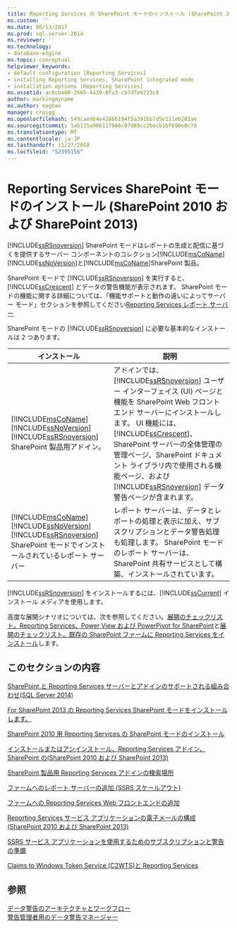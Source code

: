 ```yaml
---
title: Reporting Services の SharePoint モードのインストール (SharePoint 2010 および SharePoint 2013) |Microsoft Docs
ms.custom: ''
ms.date: 06/13/2017
ms.prod: sql-server-2014
ms.reviewer: ''
ms.technology:
- database-engine
ms.topic: conceptual
helpviewer_keywords:
- default configuration [Reporting Services]
- installing Reporting Services, SharePoint integrated mode
- installation options [Reporting Services]
ms.assetid: ac6cba68-2665-4a39-8fa3-cb7d7e6723c0
author: markingmyname
ms.author: maghan
manager: craigg
ms.openlocfilehash: 549cae9b4e42866194f5a391bb7d5e111eb202ae
ms.sourcegitcommit: 1ab115a906117966c07d89cc2becb1bf690e8c78
ms.translationtype: MT
ms.contentlocale: ja-JP
ms.lasthandoff: 11/27/2018
ms.locfileid: "52395156"
---
```

# <a name="reporting-services-sharepoint-mode-installation-sharepoint-2010-and-sharepoint-2013"></a>Reporting Services SharePoint モードのインストール (SharePoint 2010 および SharePoint 2013)
  [!INCLUDE[ssRSnoversion](../../includes/ssrsnoversion-md.md)] SharePoint モードはレポートの生成と配信に基づくを提供するサーバー コンポーネントのコレクション[!INCLUDE[msCoName](../../includes/msconame-md.md)][!INCLUDE[ssNoVersion](../../includes/ssnoversion-md.md)]と[!INCLUDE[msCoName](../../includes/msconame-md.md)]SharePoint 製品。  
  
 SharePoint モードで [!INCLUDE[ssRSnoversion](../../includes/ssrsnoversion-md.md)] を実行すると、[!INCLUDE[ssCrescent](../../includes/sscrescent-md.md)] とデータの警告機能が表示されます。 SharePoint モードの機能に関する詳細については、「機能サポートと動作の違いによってサーバー モード」セクションを参照してください[Reporting Services レポート サーバー](../reporting-services-report-server.md)  
  
 SharePoint モードの [!INCLUDE[ssRSnoversion](../../includes/ssrsnoversion-md.md)] に必要な基本的なインストールは 2 つあります。  
  
|インストール|説明|  
|------------------|-----------------|  
|[!INCLUDE[msCoName](../../includes/msconame-md.md)] [!INCLUDE[ssNoVersion](../../includes/ssnoversion-md.md)] [!INCLUDE[ssRSnoversion](../../includes/ssrsnoversion-md.md)] SharePoint 製品用アドイン。|アドインでは、 [!INCLUDE[ssRSnoversion](../../includes/ssrsnoversion-md.md)] ユーザー インターフェイス (UI) ページと機能を SharePoint Web フロントエンド サーバーにインストールします。 UI 機能には、 [!INCLUDE[ssCrescent](../../includes/sscrescent-md.md)]、SharePoint サーバーの全体管理の管理ページ、SharePoint ドキュメント ライブラリ内で使用される機能ページ、および [!INCLUDE[ssRSnoversion](../../includes/ssrsnoversion-md.md)] データ警告ページが含まれます。|  
|[!INCLUDE[msCoName](../../includes/msconame-md.md)] [!INCLUDE[ssNoVersion](../../includes/ssnoversion-md.md)] [!INCLUDE[ssRSnoversion](../../includes/ssrsnoversion-md.md)] SharePoint モードでインストールされているレポート サーバー|レポート サーバーは、データとレポートの処理と表示に加え、サブスクリプションとデータ警告処理も処理します。 SharePoint モードのレポート サーバーは、SharePoint 共有サービスとして構築、インストールされています。|  
  
 [!INCLUDE[ssRSnoversion](../../includes/ssrsnoversion-md.md)] をインストールするには、[!INCLUDE[ssCurrent](../../includes/sscurrent-md.md)] インストール メディアを使用します。  
  
 高度な展開シナリオについては、次を参照してください。[展開のチェックリスト。Reporting Services、Power View および PowerPivot for SharePoint](../../sql-server/install/deployment-checklist-reporting-services-power-view-power-pivot-for-sharepoint.md)と[展開のチェックリスト。既存の SharePoint ファームに Reporting Services をインストール](../../sql-server/install/deployment-checklist-install-reporting-services-existing-sharepoint-farm.md)します。  
  
## <a name="in-this-section"></a>このセクションの内容  
 [SharePoint と Reporting Services サーバーとアドインのサポートされる組み合わせ&#40;SQL Server 2014&#41;](supported-combinations-of-sharepoint-and-reporting-services-server.md)  
  
 [For SharePoint 2013 の Reporting Services SharePoint モードをインストールします。](../../sql-server/install/install-reporting-services-sharepoint-mode-for-sharepoint-2013.md)  
  
 [SharePoint 2010 用 Reporting Services の SharePoint モードのインストール](../../sql-server/install/install-reporting-services-sharepoint-mode-for-sharepoint-2010.md)  
  
 [インストールまたはアンインストール、Reporting Services アドイン、SharePoint の&#40;SharePoint 2010 および SharePoint 2013&#41;](install-or-uninstall-the-reporting-services-add-in-for-sharepoint.md)  
  
 [SharePoint 製品用 Reporting Services アドインの検索場所](where-to-find-the-reporting-services-add-in-for-sharepoint-products.md)  
  
 [ファームへのレポート サーバーの追加 &#40;SSRS スケールアウト&#41;](add-an-additional-report-server-to-a-farm-ssrs-scale-out.md)  
  
 [ファームへの Reporting Services Web フロントエンドの追加](add-an-additional-reporting-services-web-front-end-to-a-farm.md)  
  
 [Reporting Services サービス アプリケーションの電子メールの構成 (SharePoint 2010 および SharePoint 2013)](configure-e-mail-for-a-reporting-services-service-application.md)  
  
 [SSRS サービス アプリケーションを使用するためのサブスクリプションと警告の準備](provision-subscriptions-and-alerts-for-ssrs-service-applications.md)  
  
 [Claims to Windows Token Service &#40;C2WTS&#41;と Reporting Services](../../sql-server/install/claims-to-windows-token-service-c2wts-and-reporting-services.md)  
  
## <a name="see-also"></a>参照  
 [データ警告のアーキテクチャとワークフロー](../reporting-services-data-alerts.md#AlertingWF)   
 [警告管理者用のデータ警告マネージャー](../data-alert-manager-for-alerting-administrators.md)  
  
  

